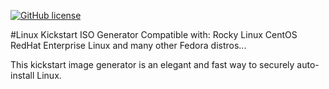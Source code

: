 [![GitHub license](https://img.shields.io/github/license/brianlturney/Rocky-Linux-Kickstart-Image-Generator)](https://github.com/brianlturney/Rocky-Linux-Kickstart-Image-Generator/blob/main/LICENSE)

#Linux Kickstart ISO Generator
Compatible with:
Rocky Linux
CentOS
RedHat Enterprise Linux
and many other Fedora distros...

This kickstart image generator is an elegant and fast way to securely auto-install Linux.
